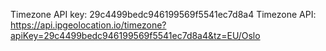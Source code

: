 Timezone API key: 29c4499bedc946199569f5541ec7d8a4
Timezone API: https://api.ipgeolocation.io/timezone?apiKey=29c4499bedc946199569f5541ec7d8a4&tz=EU/Oslo
